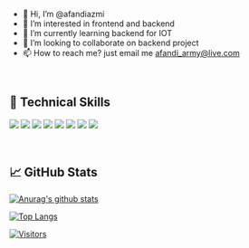 - 👋 Hi, I’m @afandiazmi
- 👀 I’m interested in frontend and backend
- 🌱 I’m currently learning backend for IOT
- 💞️ I’m looking to collaborate on backend project
- 📫 How to reach me? just email me afandi_army@live.com

</br>


## 💼 Technical Skills

![](https://img.shields.io/badge/Code-React-informational?style=flat&logo=react&color=61DAFB)
![](https://img.shields.io/badge/Code-Redux-informational?style=flat&logo=Redux&color=764ABC)
![](https://img.shields.io/badge/Code-JavaScript-informational?style=flat&logo=JavaScript&color=F7DF1E)
![](https://img.shields.io/badge/Code-Ruby-informational?style=flat&logo=Ruby&color=CC342D)
![](https://img.shields.io/badge/Code-Ruby_on_Rails-informational?style=flat&logo=Ruby-On-Rails&color=CC0000)
![](https://img.shields.io/badge/Code-HTML5-informational?style=flat&logo=HTML5&color=E34F26)
![](https://img.shields.io/badge/Code-PostgreSQL-informational?style=flat&logo=PostgreSQL&color=336791)
![](https://img.shields.io/badge/Code-SQLite-informational?style=flat&logo=SQLite&color=003B57)

</br>


## 📈 GitHub Stats 

[![Anurag's github stats](https://github-readme-stats.vercel.app/api?username=afandiazmi)](https://github.com/afandiazmi)

[![Top Langs](https://github-readme-stats.vercel.app/api/top-langs/?username=afandiazmi&layout=compact)](https://github.com/afandiazmi)

[![Visitors](https://visitor-badge.glitch.me/badge?page_id=afandiazmi.afandiazmi)](https://www.afandiazmi.com/)
<!---
afandiazmi/afandiazmi is a ✨ special ✨ repository because its `README.md` (this file) appears on your GitHub profile.
You can click the Preview link to take a look at your changes.
--->
